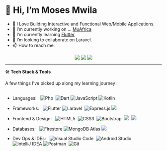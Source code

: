 # 👋 Hi, I’m Moses Mwila

- 💬 I Love Building Interactive and Functional Web/Mobile Applications.
- 🔭 I’m currently working on ... <a href="https://www.muafrica.com/" target="_blank">MuAfrica</a>
- 🌱 I’m currently learning <a href="https://flutter.dev/" target="_blank">Flutter</a>
- 👯 I’m looking to collaborate on Laravel.
- 📫 How to reach me: 

<p align="center">
	<a href="mailto:moses@zykarsolutions.com" target="_blank"><img align="center" src="https://img.shields.io/badge/email-%23D14836.svg?&style=for-the-badge&logo=gmail&logoColor=white"></a>
		<a href="https://www.linkedin.com/in/imosesmwila/" target="_blank"><img align="center" src="https://img.shields.io/badge/linkedin-%230077B5.svg?&style=for-the-badge&logo=linkedin&logoColor=white"></a>
	<a href="https://twitter.com/imosesmwila" target="_blank"><img align="center" src="https://img.shields.io/badge/twitter-%231DA1F2.svg?&style=for-the-badge&logo=twitter&logoColor=white"></a>

</p>

---

🛠 <b> Tech Stack & Tools </b>

 A few things I've picked up along my learning journey : <br><br>
- Languages: &nbsp;
  ![Php](https://img.shields.io/badge/-php-394989?style=flat-square&logo=php)&nbsp;
  ![Dart](https://img.shields.io/badge/-Dart-333333?style=flat&logo=Dart&logoColor=007ACC)
  ![JavaScript](https://img.shields.io/badge/-JavaScript-333333?style=flat&logo=javascript)
  ![Kotlin](https://img.shields.io/badge/-Kotlin-333333?style=flat&logo=Kotlin)
  
- Frameworks: &nbsp;
  ![Flutter](https://img.shields.io/badge/-Flutter-333333?style=flat&logo=flutter&logoColor=007ACC)
  ![Laravel](https://img.shields.io/badge/Laravel-FF2D20?style=flat&logo=laravel&logoColor=white)&nbsp;
  ![Express.js](https://img.shields.io/badge/-Express.js-333333?style=flat&logo=node.js)
  <img src="https://img.shields.io/badge/Vue.js-35495E?style=flat-square&logo=vue.js&logoColor=4FC08D"/>&nbsp;
  
- Frontend & Design: &nbsp;
 ![HTML5](https://img.shields.io/badge/-HTML5-%23E44D27?style=flat-square&logo=html5&logoColor=ffffff)&nbsp;
 ![CSS3](https://img.shields.io/badge/-CSS3-%231572B6?style=flat-square&logo=css3)&nbsp;
 ![Bootstrap](https://img.shields.io/badge/Bootstrap-563D7C?style=flat&logo=bootstrap&logoColor=white)&nbsp;
 <img src="https://img.shields.io/badge/Tailwind_CSS-38B2AC?style=flat-square&logo=tailwind-css&logoColor=white"/>&nbsp;
 <img src="https://img.shields.io/badge/Wordpress%20-%231572B6.svg?&style=flat-square&logo=wordpress&logoColor=white"/>&nbsp;

- Databases:  &nbsp;
  ![Firestore](https://img.shields.io/badge/-Firestore-333333?style=flat&logo=firebase)
  ![MongoDB Atlas](https://img.shields.io/badge/-MongoDB%20Atlas-333333?style=flat&logo=mongodb)
  <img src="https://img.shields.io/badge/-MySQL-35495E?style=flat-square&logo=MySQL&logoColor=white"/>&nbsp;

- Dev Ops & IDEs: &nbsp;
 ![Visual Studio Code](https://img.shields.io/badge/-Visual%20Studio%20Code-05122A?style=flat&logo=visual-studio-code&logoColor=007ACC)&nbsp;
  ![Android Studio](https://img.shields.io/badge/-Android%20Studio-333333?style=flat&logo=android-studio)
  ![IntelliJ IDEA](https://img.shields.io/badge/-IntelliJ%20IDEA-333333?style=flat&logo=intellij-idea&logoColor=f70486)
  ![Postman](https://img.shields.io/badge/Postman-red?style=flat-square&logo=postman)&nbsp;
  ![Git](https://img.shields.io/badge/-Git-05122A?style=flat&logo=git)&nbsp;


<!--
**MosesMwila** is a ✨ _special_ ✨ repository because its `README.md` (this file) appears on your GitHub profile.

Here are some ideas to get you started:
![Bootstrap](https://img.shields.io/badge/Bootstrap-563D7C?style=flat&logo=bootstrap&logoColor=white)&nbsp;
![Laravel](https://img.shields.io/badge/Laravel-FF2D20?style=flat&logo=laravel&logoColor=white)&nbsp;
![Dart](https://img.shields.io/badge/Dart-05122A?style=flat&logo=dart&logoColor=29B6F6)&nbsp;
![Flutter](https://img.shields.io/badge/Flutter-05122A?style=flat&logo=flutter&logoColor=02569B)&nbsp;
![Git](https://img.shields.io/badge/-Git-05122A?style=flat&logo=git)&nbsp;
![Visual Studio Code](https://img.shields.io/badge/-Visual%20Studio%20Code-05122A?style=flat&logo=visual-studio-code&logoColor=007ACC)&nbsp;
![Android Studio](https://img.shields.io/badge/Android_Studio-3DDC84?style=flat&logo=android-studio&logoColor=white)&nbsp;
![Firebase](https://img.shields.io/badge/firebase-ffca28?style=flat&logo=firebase&logoColor=black)&nbsp;
![Android](https://img.shields.io/badge/Android-3DDC84?style=flat&logo=android&logoColor=white)&nbsp;
![iOS](https://img.shields.io/badge/iOS-000000?style=flat&logo=ios&logoColor=white)&nbsp;
<img src="https://img.shields.io/badge/Vue.js-35495E?style=flat-square&logo=vue.js&logoColor=4FC08D"/>&nbsp;
<img src="https://img.shields.io/badge/Tailwind_CSS-38B2AC?style=flat-square&logo=tailwind-css&logoColor=white"/>&nbsp;
![Php](https://img.shields.io/badge/-php-394989?style=flat-square&logo=php)&nbsp;
![JavaScript](https://img.shields.io/badge/-JavaScript-%23F7DF1C?style=flat-square&logo=javascript&logoColor=000000&labelColor=%23F7DF1C&color=%23FFCE5A)&nbsp;
<img src="https://img.shields.io/badge/Wordpress%20-%231572B6.svg?&style=flat-square&logo=wordpress&logoColor=white"/>&nbsp;
![Php](https://img.shields.io/badge/-php-394989?style=flat-square&logo=php)&nbsp;
![Postman](https://img.shields.io/badge/Postman-red?style=flat-square&logo=postman)&nbsp;
<img src="https://img.shields.io/badge/-MySQL-35495E?style=flat-square&logo=MySQL&logoColor=white"/>&nbsp;
- 🔭 I’m currently working on ...
- 🌱 I’m currently learning ...
- 👯 I’m looking to collaborate on ...
- 🤔 I’m looking for help with ...
- 💬 Ask me about ...
- 📫 How to reach me: ...
- 😄 Pronouns: ...
- 🤝 I’m looking for help with Flutter.
- ⚡ Fun fact: ...
-->
